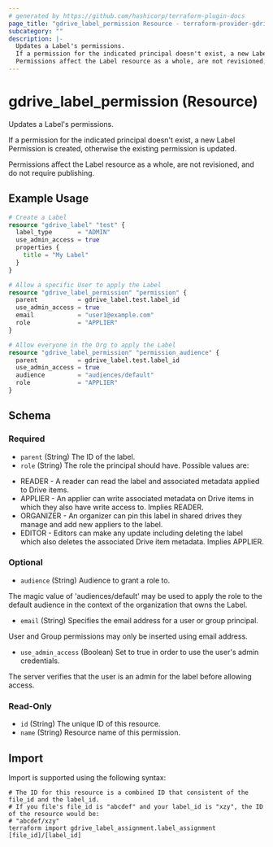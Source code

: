 ```yaml
---
# generated by https://github.com/hashicorp/terraform-plugin-docs
page_title: "gdrive_label_permission Resource - terraform-provider-gdrive"
subcategory: ""
description: |-
  Updates a Label's permissions.
  If a permission for the indicated principal doesn't exist, a new Label Permission is created, otherwise the existing permission is updated.
  Permissions affect the Label resource as a whole, are not revisioned, and do not require publishing.
---
```


# gdrive_label_permission (Resource)

Updates a Label's permissions.

If a permission for the indicated principal doesn't exist, a new Label Permission is created, otherwise the existing permission is updated.

Permissions affect the Label resource as a whole, are not revisioned, and do not require publishing.

## Example Usage

```terraform
# Create a Label
resource "gdrive_label" "test" {
  label_type       = "ADMIN"
  use_admin_access = true
  properties {
    title = "My Label"
  }
}

# Allow a specific User to apply the Label
resource "gdrive_label_permission" "permission" {
  parent           = gdrive_label.test.label_id
  use_admin_access = true
  email            = "user1@example.com"
  role             = "APPLIER"
}

# Allow everyone in the Org to apply the Label
resource "gdrive_label_permission" "permission_audience" {
  parent           = gdrive_label.test.label_id
  use_admin_access = true
  audience         = "audiences/default"
  role             = "APPLIER"
}
```

<!-- schema generated by tfplugindocs -->
## Schema

### Required

- `parent` (String) The ID of the label.
- `role` (String) The role the principal should have. Possible values are:

* READER     - A reader can read the label and associated metadata applied to Drive items.
* APPLIER    - An applier can write associated metadata on Drive items in which they also have write access to. Implies READER.
* ORGANIZER  - An organizer can pin this label in shared drives they manage and add new appliers to the label.
* EDITOR     - Editors can make any update including deleting the label which also deletes the associated Drive item metadata. Implies APPLIER.

### Optional

- `audience` (String) Audience to grant a role to.

The magic value of 'audiences/default' may be used to apply the role to the default audience in the context of the organization that owns the Label.
- `email` (String) Specifies the email address for a user or group principal.

User and Group permissions may only be inserted using email address.
- `use_admin_access` (Boolean) Set to true in order to use the user's admin credentials.

The server verifies that the user is an admin for the label before allowing access.

### Read-Only

- `id` (String) The unique ID of this resource.
- `name` (String) Resource name of this permission.

## Import

Import is supported using the following syntax:

```shell
# The ID for this resource is a combined ID that consistent of the file_id and the label_id.
# If you file's file_id is "abcdef" and your label_id is "xzy", the ID of the resource would be:
# "abcdef/xzy"
terraform import gdrive_label_assignment.label_assignment [file_id]/[label_id]
```
